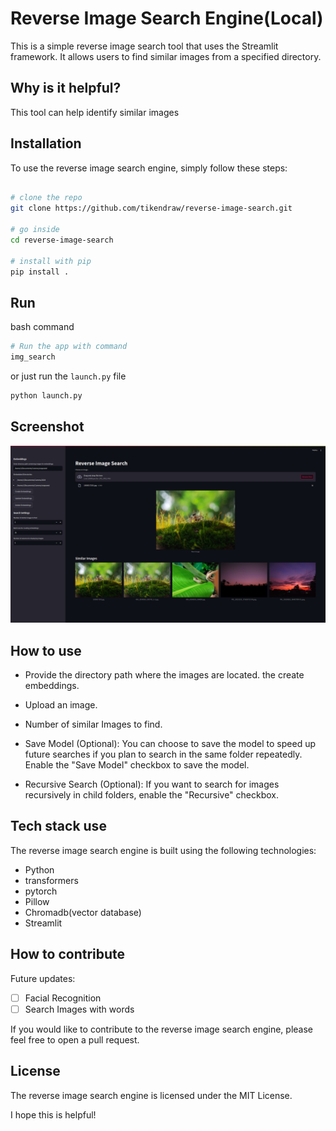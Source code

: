 # Reverse Image Search Engine(Local)
This is a simple reverse image search tool that uses the Streamlit framework. It allows users to find similar images from a specified directory.

## Why is it helpful?
This tool can help identify similar images

## Installation
To use the reverse image search engine, simply follow these steps:

```bash

# clone the repo
git clone https://github.com/tikendraw/reverse-image-search.git

# go inside
cd reverse-image-search

# install with pip
pip install . 

```

## Run

bash command
```bash
# Run the app with command 
img_search

```
or just run the `launch.py` file
```bash
python launch.py
```
## Screenshot
<img src="./static/rev-image-search.jpg">

## How to use
*  Provide the directory path where the images are located. the create embeddings. 

* Upload an image.

* Number of similar Images to find. 

* Save Model (Optional): You can choose to save the model to speed up future searches if you plan to search in the same folder repeatedly. Enable the "Save Model" checkbox to save the model.

* Recursive Search (Optional): If you want to search for images recursively in child folders, enable the "Recursive" checkbox.

## Tech stack use
The reverse image search engine is built using the following technologies:

* Python
* transformers 
* pytorch 
* Pillow
* Chromadb(vector database)
* Streamlit
  
## How to contribute
Future updates:

- [ ] Facial Recognition
- [ ] Search Images with words

If you would like to contribute to the reverse image search engine, please feel free to open a pull request.

## License
The reverse image search engine is licensed under the MIT License.

I hope this is helpful!


